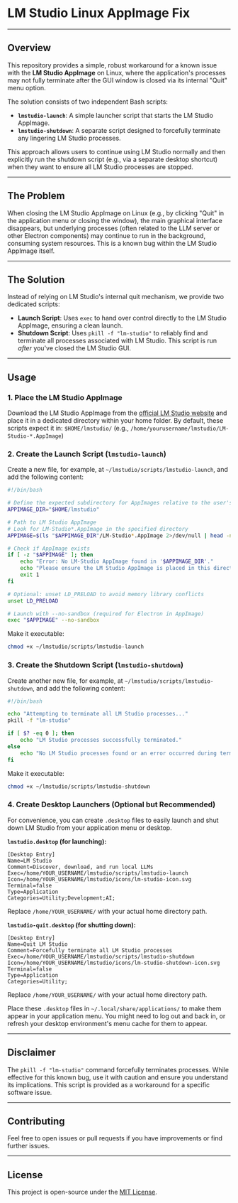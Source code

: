 # LM Studio Linux AppImage Fix

-----

## Overview

This repository provides a simple, robust workaround for a known issue with the **LM Studio AppImage** on Linux, where the application's processes may not fully terminate after the GUI window is closed via its internal "Quit" menu option.

The solution consists of two independent Bash scripts:

  * **`lmstudio-launch`**: A simple launcher script that starts the LM Studio AppImage.
  * **`lmstudio-shutdown`**: A separate script designed to forcefully terminate any lingering LM Studio processes.

This approach allows users to continue using LM Studio normally and then explicitly run the shutdown script (e.g., via a separate desktop shortcut) when they want to ensure all LM Studio processes are stopped.

-----

## The Problem

When closing the LM Studio AppImage on Linux (e.g., by clicking "Quit" in the application menu or closing the window), the main graphical interface disappears, but underlying processes (often related to the LLM server or other Electron components) may continue to run in the background, consuming system resources. This is a known bug within the LM Studio AppImage itself.

-----

## The Solution

Instead of relying on LM Studio's internal quit mechanism, we provide two dedicated scripts:

  * **Launch Script**: Uses `exec` to hand over control directly to the LM Studio AppImage, ensuring a clean launch.
  * **Shutdown Script**: Uses `pkill -f "lm-studio"` to reliably find and terminate all processes associated with LM Studio. This script is run *after* you've closed the LM Studio GUI.

-----

## Usage

### 1\. Place the LM Studio AppImage

Download the LM Studio AppImage from the [official LM Studio website](https://lmstudio.ai/) and place it in a dedicated directory within your home folder.
By default, these scripts expect it in:
`$HOME/lmstudio/` (e.g., `/home/yourusername/lmstudio/LM-Studio-*.AppImage`)

### 2\. Create the Launch Script (`lmstudio-launch`)

Create a new file, for example, at `~/lmstudio/scripts/lmstudio-launch`, and add the following content:

```bash
#!/bin/bash

# Define the expected subdirectory for AppImages relative to the user's home
APPIMAGE_DIR="$HOME/lmstudio"

# Path to LM Studio AppImage
# Look for LM-Studio*.AppImage in the specified directory
APPIMAGE=$(ls "$APPIMAGE_DIR"/LM-Studio*.AppImage 2>/dev/null | head -n 1)

# Check if AppImage exists
if [ -z "$APPIMAGE" ]; then
    echo "Error: No LM-Studio AppImage found in '$APPIMAGE_DIR'."
    echo "Please ensure the LM Studio AppImage is placed in this directory."
    exit 1
fi

# Optional: unset LD_PRELOAD to avoid memory library conflicts
unset LD_PRELOAD

# Launch with --no-sandbox (required for Electron in AppImage)
exec "$APPIMAGE" --no-sandbox
```

Make it executable:

```bash
chmod +x ~/lmstudio/scripts/lmstudio-launch
```

### 3\. Create the Shutdown Script (`lmstudio-shutdown`)

Create another new file, for example, at `~/lmstudio/scripts/lmstudio-shutdown`, and add the following content:

```bash
#!/bin/bash

echo "Attempting to terminate all LM Studio processes..."
pkill -f "lm-studio"

if [ $? -eq 0 ]; then
    echo "LM Studio processes successfully terminated."
else
    echo "No LM Studio processes found or an error occurred during termination."
fi
```

Make it executable:

```bash
chmod +x ~/lmstudio/scripts/lmstudio-shutdown
```

### 4\. Create Desktop Launchers (Optional but Recommended)

For convenience, you can create `.desktop` files to easily launch and shut down LM Studio from your application menu or desktop.

**`lmstudio.desktop` (for launching):**

```desktop
[Desktop Entry]
Name=LM Studio
Comment=Discover, download, and run local LLMs
Exec=/home/YOUR_USERNAME/lmstudio/scripts/lmstudio-launch
Icon=/home/YOUR_USERNAME/lmstudio/icons/lm-studio-icon.svg
Terminal=false
Type=Application
Categories=Utility;Development;AI;
```

Replace `/home/YOUR_USERNAME/` with your actual home directory path.

**`lmstudio-quit.desktop` (for shutting down):**

```desktop
[Desktop Entry]
Name=Quit LM Studio
Comment=Forcefully terminate all LM Studio processes
Exec=/home/YOUR_USERNAME/lmstudio/scripts/lmstudio-shutdown
Icon=/home/YOUR_USERNAME/lmstudio/icons/lm-studio-shutdown-icon.svg
Terminal=false
Type=Application
Categories=Utility;
```

Replace `/home/YOUR_USERNAME/` with your actual home directory path.

Place these `.desktop` files in `~/.local/share/applications/` to make them appear in your application menu. You might need to log out and back in, or refresh your desktop environment's menu cache for them to appear.

-----

## Disclaimer

The `pkill -f "lm-studio"` command forcefully terminates processes. While effective for this known bug, use it with caution and ensure you understand its implications. This script is provided as a workaround for a specific software issue.

-----

## Contributing

Feel free to open issues or pull requests if you have improvements or find further issues.

-----

## License

This project is open-source under the [MIT License](https://www.google.com/search?q=LICENSE).
